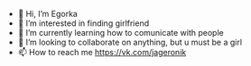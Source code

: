 - 👋 Hi, I’m Egorka
- 👀 I’m interested in finding girlfriend
- 🌱 I’m currently learning how to comunicate with people
- 💞️ I’m looking to collaborate on anything, but u must be a girl
- 📫 How to reach me https://vk.com/jageronik

<!---
egeronik/egeronik is a ✨ special ✨ repository because its `README.md` (this file) appears on your GitHub profile.
You can click the Preview link to take a look at your changes.
--->
